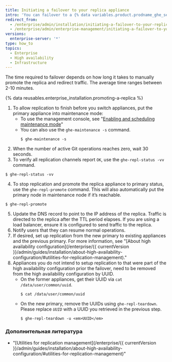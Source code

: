 ```yaml
---
title: Initiating a failover to your replica appliance
intro: 'You can failover to a {% data variables.product.prodname_ghe_server %} replica appliance using the command line for maintenance and testing, or if the primary appliance fails.'
redirect_from:
  - /enterprise/admin/installation/initiating-a-failover-to-your-replica-appliance
  - /enterprise/admin/enterprise-management/initiating-a-failover-to-your-replica-appliance
versions:
  enterprise-server: '*'
type: how_to
topics:
  - Enterprise
  - High availability
  - Infrastructure
---
```


The time required to failover depends on how long it takes to manually promote the replica and redirect traffic. The average time ranges between 2-10 minutes.

{% data reusables.enterprise_installation.promoting-a-replica %}

1. To allow replication to finish before you switch appliances, put the primary appliance into maintenance mode:
    - To use the management console, see "[Enabling and scheduling maintenance mode](/enterprise/admin/guides/installation/enabling-and-scheduling-maintenance-mode/)"
    - You can also use the `ghe-maintenance -s` command.
      ```shell
      $ ghe-maintenance -s
      ```
2. When the number of active Git operations reaches zero, wait 30 seconds.
3. To verify all replication channels report `OK`, use the `ghe-repl-status -vv` command.
  ```shell
  $ ghe-repl-status -vv
  ```
4. To stop replication and promote the replica appliance to primary status, use the `ghe-repl-promote` command. This will also automatically put the primary node in maintenance node if it’s reachable.
  ```shell
  $ ghe-repl-promote
  ```
5. Update the DNS record to point to the IP address of the replica. Traffic is directed to the replica after the TTL period elapses. If you are using a load balancer, ensure it is configured to send traffic to the replica.
6. Notify users that they can resume normal operations.
7. If desired, set up replication from the new primary to existing appliances and the previous primary. For more information, see "[About high availability configuration](/enterprise/{{ currentVersion }}/admin/guides/installation/about-high-availability-configuration/#utilities-for-replication-management)."
8. Appliances you do not intend to setup replication to that were part of the high availability configuration prior the failover, need to be removed from the high availability configuration by UUID.
    - On the former appliances, get their UUID via `cat /data/user/common/uuid`.
      ```shell
      $ cat /data/user/common/uuid
      ```
    - On the new primary, remove the UUIDs using `ghe-repl-teardown`. Please replace *`UUID`* with a UUID you retrieved in the previous step.
      ```shell
      $ ghe-repl-teardown -u <em>UUID</em>
      ```

### Дополнительная литература

- "[Utilities for replication management](/enterprise/{{ currentVersion }}/admin/guides/installation/about-high-availability-configuration/#utilities-for-replication-management)"
